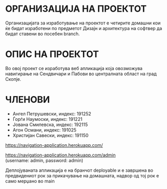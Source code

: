 <h1>ОРГАНИЗАЦИЈА НА ПРОЕКТОТ</h1>
Организацијата за изработување на проектот е четирите домашни кои ќе бидат изработени по предметот Дизајн
и архитектура на софтвер да бидат ставени во посебен branch.

<h1>ОПИС НА ПРОЕКТОТ</h1>
Во овој проект се изработува веб апликација која овозможува навигирање на Сендвичари и Пабови
во централната област на град Скопје.

<h1>ЧЛЕНОВИ</h1>
<ul>
<li>Ангел Петрушевски, индекс: 191252 </li>
<li>Ѓорѓи Наумоски, индекс: 191221 </li>
<li>Јована Смилевска, индекс: 192115 </li>
<li>Агон Османи, индекс: 191025 </li>
<li>Христијан Савески, индекс: 191150 </li>
</ul>

<p><a href='https://navigation-application.herokuapp.com/'>https://navigation-application.herokuapp.com/</a></p>
<p><a href='https://navigation-application.herokuapp.com/'>https://navigation-application.herokuapp.com/admin</a><br>(username: admin, password: admin)</p>

<p>Деплојуваната апликација е на бранчот deployable и е завршена во предвидениот рок за прикачување на домашната, надвор од тој рок е само мерџано во main</p>